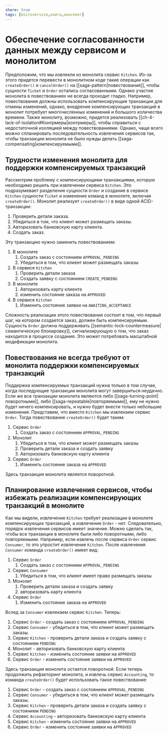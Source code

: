 ```yaml
---
share: true
tags: [microservice,книга,конспект]
---
```

# Обеспечение согласованности данных между сервисом и монолитом
Предположим, что мы извлекли из монолита сервис `Kitchen`. Из-за этого придется перевести в монолитном коде такие операции как `createOrder()` и `cancelOrder()` на [[saga-pattern|повествования]], чтобы сущности `Ticket` и `Order` остались согласованными.
Однако участие монолита в повествованиях не всегда проходит гладко. Например, повествования должны использовать компенсирующие транзакции для отмены изменений, однако, внедрение компенсирующих транзакций в монолит потребует многочисленных изменений и большого количества времени. Также монолиту, возможно, придется реализовать [[ch-4-lack-of-isolation#Контрмеры|контрмеры]], чтобы справиться с недостаточной изоляцией между повествованиями.
Однако, чаще всего можно спланировать последовательность извлечения сервисов так, чтобы транзакции монолита не было нужды делать [[saga-compensating|компенсируемыми]].
## Трудности изменения монолита для поддержки компенсируемых транзакций
Рассмотрим проблему с компенсирующими транзакциями, которую необходимо решить при извлечении сервиса `Kitchen`. Это подразумевает разделение сущности `Order` и создание в сервисе `Kitchen` сущности `Ticket` и изменение команд в монолите, включая `createOrder()`.
Монолит реализует `createOrder()` в виде одной ACID-транзакции:
1. Проверить детали заказа.
2. Убедиться в том, что клиент может размещать заказы.
3. Авторизовать банковскую карту клиента.
4. Создать заказ.

Эту транзакцию нужно заменить повествованием:
1. В монолите
	1. Создать заказ с состоянием `APPROVAL_PENDING`
	2. Убедиться в том, что клиент может размещать заказы
2. В сервисе `Kitchen`
	1. Проверить детали заказа
	2. Создать заявку с состоянием `CREATE_PENDING`
3. В монолите
	1. Авторизовать карту клиента
	2. изменить состояние заказа на `APPROVED`
4. В сервисе `Kitchen`
	1. Изменить состояние заявки на `AWAITING_ACCEPTANCE`

Сложность реализации этого повествования состоит в том, что первый шаг, на котором создается заказ, должен быть компенсируемым. Сущность `Order` должна поддерживать [[semantic-lock-countermeasure|семантическую блокировку]], сигнализирующую о том, что заказ находится в процессе создания.
Это может потребовать масштабной модификации монолита.
## Повествования не всегда требуют от монолита поддержки компенсируемых транзакций
Поддержка компенсируемых транзакций нужна только в том случае, когда последующие транзакции монолита могут завершиться неудачно. Если же все транзакции монолита являются либо [[saga-turning-point|поворотными]], либо [[saga-repeatable|повторяемыми]], ему не нужно будет ничего компенсировать, и нужно будет внести только небольшие изменения.
Представим, что вместо `Kitchen` мы извлекаем сервис `Order`. Тогда повествование `createOrder()` будет таким:
1. Сервис `Order`
	1. Создать заказ с состоянием `APPROVAL_PENDING`
2. Монолит
	1. Убедиться в том, что клиент может размещать заказы
	2. Проверить детали заказа и создать заявку
	3. Авторизовать банковскую карту клиента
3. Сервис `Order`
	1. Изменить состояние заказа на `APPROVED`

Здесь транзакция монолита является поворотной.
## Планирование извлечения сервисов, чтобы избежать реализации компенсирующих транзакций в монолите
Как мы видели, извлечение `Kitchen` требует реализации в монолите компенсирующих транзакций, а извлечение `Order` - нет. Следовательно, порядок извлечения сервисов имеет значение. Можно сделать так, чтобы все транзакции в монолите были либо поворотными, либо повторяемыми. Например, если извлечь после сервиса `Order` сервис `Consumer`, то это упростит извлечение `Kitchen`.
После извлечения `Consumer` команда `createOrder()` имеет вид:
1. Сервис `Order`
	1. Создать заказ с состоянием `APPROVAL_PENDING`
2. Сервис `Consumer`
	1. Убедиться в том, что клиент имеет право размещать заказы
3. Монолит
	1. Проверить детали заказа и создать заявку
	2. авторизовать карту клиента
4. Сервис `Order`
	1. Изменить состояние заказа на `APPROVED`

Вслед за `Consumer` извлекаем сервис `Kitchen`. Теперь:
1. Сервис `Order` - создать заказ с состоянием `APPROVAL_PENDING`
2. Сервис `Consumer` - убедиться в том, что клиент может размещать заказы.
3. Сервис `Kitchen` - проверить детали заказа и создать заявку с состоянием `PENDING`
4. Монолит - авторизовать банковскую карту клиента
5. Сервис `Kitchen` - изменить состояние заявки на `APPROVED`
6. Сервис `Order` - изменить состояние заявки на `APPROVED`

Здесь транзакция монолита остается поворотной.
Если теперь продолжить рефакторинг монолита, и извлечь сервис `Accounting`, то команда `createOrder()` будет использовать такое повествование:
1. Сервис `Order` - создать заказ с состоянием `APPROVAL_PENDING`
2. Сервис `Consumer` - убедиться в том, что клиент может размещать заказы.
3. Сервис `Kitchen` - проверить детали заказа и создать заявку с состоянием `PENDING`
4. Сервис `Accounting` - авторизовать банковскую карту клиента
5. Сервис `Kitchen` - изменить состояние заявки на `APPROVED`
6. Сервис `Order` - изменить состояние заявки на `APPROVED`
